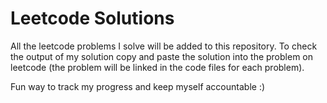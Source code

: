 # Leetcode Solutions
All the leetcode problems I solve will be added to this repository. To check the output of my solution copy and paste the solution into the problem on leetcode (the problem will be linked in the code files for each problem).

Fun way to track my progress and keep myself accountable :)
